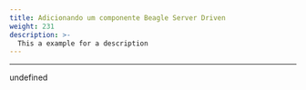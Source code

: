 ```yaml
---
title: Adicionando um componente Beagle Server Driven
weight: 231
description: >-
  This a example for a description
---
```


---

undefined

